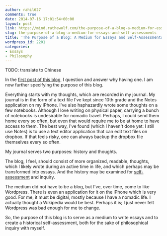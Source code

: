 ```yaml
---
author: rahil627
comments: true
date: 2014-07-16 17:01:54+00:00
layout: post
link: https://mind.rathewolf.com/the-purpose-of-a-blog-a-medium-for-essays-and-self-assessments/
slug: the-purpose-of-a-blog-a-medium-for-essays-and-self-assessments
title: 'The Purpose of a Blog: A Medium for Essays and Self-Assessments'
wordpress_id: 2201
categories:
- Essays
- Philosophy
---
```


TODO: translate to Chinese

In the [first post of this blog](https://mind.rathewolf.com/why-have-a-personal-blog), I question and answer why having one. I am now further specifying the purpose of this blog.

Everything starts with my thoughts, which are recorded in my journal. My journal is in the form of a text file I've kept since 10th grade and the Notes application on my iPhone. I've also haphazardly wrote some thoughts on a few notebooks. Although I love writing on physical paper, carrying a bunch of notebooks is undesirable for nomadic travel. Perhaps, I could send them home every so often, but even that would require me to be at home to have access to them. The best way, I've found (which I haven't done yet: I still use Notes) is to use a text editor application that can edit text files on dropbox. If that feels risky, one can always backup the dropbox file themselves every so often.

My journal serves two purposes: history and thoughts.

The blog, I feel, should consist of more organized, readable, thoughts, which I likely wrote during an active time in life, and which perhaps may be transformed into essays. And the history may be examined for [self-assessment](https://mind.rathewolf.com/a-self-assessment-ii) and inquiry.

The medium did not have to be a blog, but I've, over time, come to like Wordpress. There is even an application for it on the iPhone which is very good. For me, it must be digital, mostly because I have a nomadic life. I actually thought a Wikipedia would be best. Perhaps it is; I just never felt Wordpress was bad enough for me to change.

So, the purpose of this blog is to serve as a medium to write essays and to create a historical self-assessment, both for the sake of philosophical inquiry with myself.
